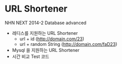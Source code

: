 URL Shortener
====================

NHN NEXT 2014-2 Database advanced

- 레디스를 지원하는 URL Shortener
  - url + id (http://domain.com/23)
  - url + random String (http://domain.com/faD23)
- Mysql 을 지원하는 URL Shortener
- 시간 비교 Test 코드
